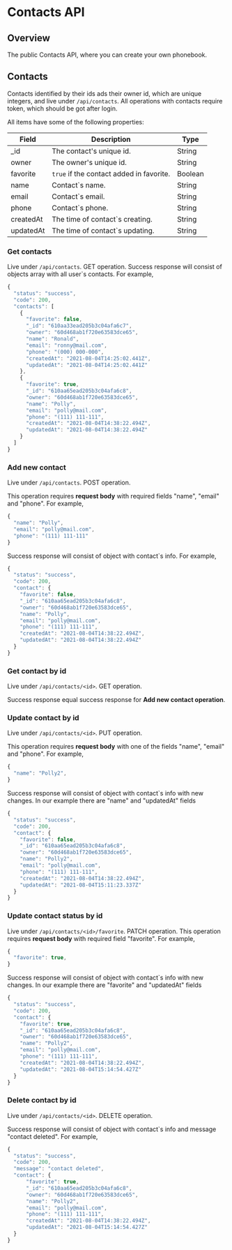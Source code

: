 # Contacts API

## Overview

The public Contacts API, where you can create your own phonebook.

## Contacts

Contacts identified by their ids ads their owner id, which are unique integers, and live under `/api/contacts`.
All operations with contacts require token, which should be got after login.

All items have some of the following properties:

Field | Description | Type
----- | ----------- | ----
_id | The contact's unique id. | String
owner | The owner's unique id. | String
favorite | `true` if the contact added in favorite. | Boolean
name | Contact`s name. | String
email | Contact`s email. | String
phone | Contact`s phone. | String
createdAt | The time of contact`s creating. | String
updatedAt | The time of contact`s updating. | String

### Get contacts
Live under `/api/contacts`. GET operation.
Success response will consist of objects array with all user`s contacts. For example, 

```javascript
{
  "status": "success",
  "code": 200,
  "contacts": [
    {
      "favorite": false,
      "_id": "610aa33ead205b3c04afa6c7",
      "owner": "60d468ab1f720e63583dce65",
      "name": "Ronald",
      "email": "ronny@mail.com",
      "phone": "(000) 000-000",
      "createdAt": "2021-08-04T14:25:02.441Z",
      "updatedAt": "2021-08-04T14:25:02.441Z"
    },
    {
      "favorite": true,
      "_id": "610aa65ead205b3c04afa6c8",
      "owner": "60d468ab1f720e63583dce65",
      "name": "Polly",
      "email": "polly@mail.com",
      "phone": "(111) 111-111",
      "createdAt": "2021-08-04T14:38:22.494Z",
      "updatedAt": "2021-08-04T14:38:22.494Z"
    }
  ]
}
```

### Add new contact
Live under `/api/contacts`. POST operation.

This operation requires **request body** with required fields "name", "email" and "phone". For example, 

```javascript
{
  "name": "Polly",
  "email": "polly@mail.com",
  "phone": "(111) 111-111"
}
```

Success response will consist of object with contact`s info. For example, 

```javascript
{
  "status": "success",
  "code": 200,
  "contact": {
    "favorite": false,
    "_id": "610aa65ead205b3c04afa6c8",
    "owner": "60d468ab1f720e63583dce65",
    "name": "Polly",
    "email": "polly@mail.com",
    "phone": "(111) 111-111",
    "createdAt": "2021-08-04T14:38:22.494Z",
    "updatedAt": "2021-08-04T14:38:22.494Z"
  }
}
```

### Get contact by id
Live under `/api/contacts/<id>`. GET operation.

Success response equal success response for __Add new contact operation__.

### Update contact by id
Live under `/api/contacts/<id>`. PUT operation.

This operation requires **request body** with one of the fields "name", "email" and "phone". For example, 

```javascript
{
  "name": "Polly2",
}
```

Success response will consist of object with contact`s info with new changes. In our example there are "name" and "updatedAt" fields

```javascript
{
  "status": "success",
  "code": 200,
  "contact": {
    "favorite": false,
    "_id": "610aa65ead205b3c04afa6c8",
    "owner": "60d468ab1f720e63583dce65",
    "name": "Polly2",
    "email": "polly@mail.com",
    "phone": "(111) 111-111",
    "createdAt": "2021-08-04T14:38:22.494Z",
    "updatedAt": "2021-08-04T15:11:23.337Z"
  }
}
```

### Update contact status by id
Live under `/api/contacts/<id>/favorite`. PATCH operation.
This operation requires **request body** with required field "favorite". For example, 

```javascript
{
  "favorite": true,
}
```

Success response will consist of object with contact`s info with new changes. In our example there are "favorite" and "updatedAt" fields

```javascript
{
  "status": "success",
  "code": 200,
  "contact": {
    "favorite": true,
    "_id": "610aa65ead205b3c04afa6c8",
    "owner": "60d468ab1f720e63583dce65",
    "name": "Polly2",
    "email": "polly@mail.com",
    "phone": "(111) 111-111",
    "createdAt": "2021-08-04T14:38:22.494Z",
    "updatedAt": "2021-08-04T15:14:54.427Z"
  }
}
```

### Delete contact by id
Live under `/api/contacts/<id>`. DELETE operation.

Success response will consist of object with contact`s info and message "contact deleted". For example, 

```javascript
{
  "status": "success",
  "code": 200,
  "message": "contact deleted",
  "contact": {
      "favorite": true,
      "_id": "610aa65ead205b3c04afa6c8",
      "owner": "60d468ab1f720e63583dce65",
      "name": "Polly2",
      "email": "polly@mail.com",
      "phone": "(111) 111-111",
      "createdAt": "2021-08-04T14:38:22.494Z",
      "updatedAt": "2021-08-04T15:14:54.427Z"
  }
}
```